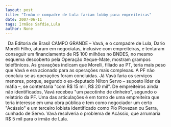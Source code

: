 ```yaml
---
layout: post
title: "Irmão e compadre de Lula fariam lobby para empreiteiras"
date: 2007-06-11
tags: Irmãos Safdie,Lula
author: None
---
```


&nbsp;
Da Editoria de Brasil
CAMPO GRANDE &ndash; Vav&aacute;, e o compadre de Lula, Dario Morelli Filho, aturam em negociatas, inclusive com empreiteiras, e tentaram conseguir um financiamento de R$ 100 milh&otilde;es no BNDES, no mesmo esquema descoberto pela Opera&ccedil;&atilde;o Xeque-Mate, mostram grampos telef&ocirc;nicos. 
As grava&ccedil;&otilde;es indicam que Morelli, filiado ao PT, teria mais peso que Vav&aacute; e era acionado para as opera&ccedil;&otilde;es mais complexas. A PF n&atilde;o concluiu se as opera&ccedil;&otilde;es foram conclu&iacute;das. 
J&aacute; Vav&aacute; faria os servi&ccedil;os menores, porque, segundo o ex-deputado Nilton Servo &ndash; suposto l&iacute;der da m&aacute;fia &ndash;, se contentaria &quot;com R$ 15 mil, R$ 20 mil&quot;. De empreiteiros ainda n&atilde;o identificados, Vav&aacute; recebeu &quot;um pacotinho de dinheiro&quot;, segundo o relat&oacute;rio da PF. 
Uma das articula&ccedil;&otilde;es &eacute; em torno de uma empreiteira que teria interesse em uma obra p&uacute;blica e tem como negociador um certo &quot;Ac&aacute;ssio&quot; e um terceiro lobista identificado como Pio Piovezan ou Serra, cunhado de Servo. Vav&aacute; resolveria o problema de Ac&aacute;ssio, que arrumaria R$ 5 mil para o irm&atilde;o de Lula. 
 